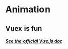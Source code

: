 # Animation

## Vuex is fun

##### [See the official Vue.js doc](https://vuejs.org/v2/guide/computed.html#Watchers)
